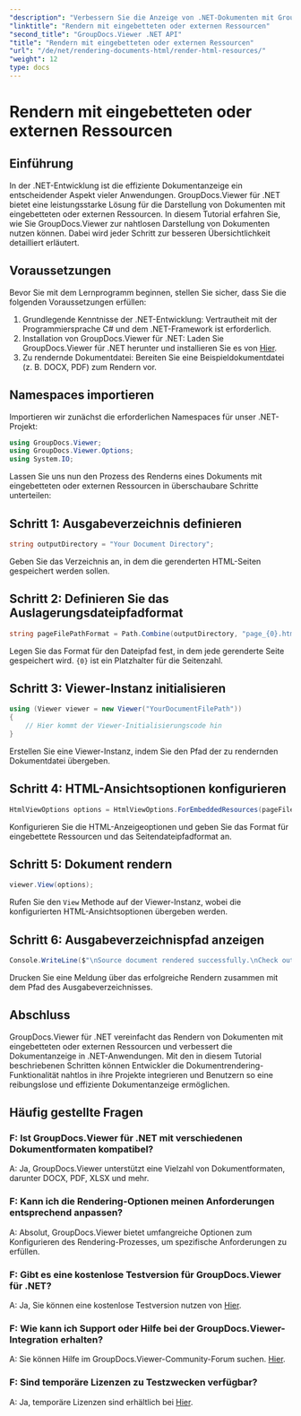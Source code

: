 ```yaml
---
"description": "Verbessern Sie die Anzeige von .NET-Dokumenten mit GroupDocs.Viewer für nahtloses Rendering. Folgen Sie unserem Tutorial für effiziente Integration und optimale Benutzererfahrung."
"linktitle": "Rendern mit eingebetteten oder externen Ressourcen"
"second_title": "GroupDocs.Viewer .NET API"
"title": "Rendern mit eingebetteten oder externen Ressourcen"
"url": "/de/net/rendering-documents-html/render-html-resources/"
"weight": 12
type: docs
---
```

# Rendern mit eingebetteten oder externen Ressourcen

## Einführung

In der .NET-Entwicklung ist die effiziente Dokumentanzeige ein entscheidender Aspekt vieler Anwendungen. GroupDocs.Viewer für .NET bietet eine leistungsstarke Lösung für die Darstellung von Dokumenten mit eingebetteten oder externen Ressourcen. In diesem Tutorial erfahren Sie, wie Sie GroupDocs.Viewer zur nahtlosen Darstellung von Dokumenten nutzen können. Dabei wird jeder Schritt zur besseren Übersichtlichkeit detailliert erläutert.

## Voraussetzungen

Bevor Sie mit dem Lernprogramm beginnen, stellen Sie sicher, dass Sie die folgenden Voraussetzungen erfüllen:

1. Grundlegende Kenntnisse der .NET-Entwicklung: Vertrautheit mit der Programmiersprache C# und dem .NET-Framework ist erforderlich.
2. Installation von GroupDocs.Viewer für .NET: Laden Sie GroupDocs.Viewer für .NET herunter und installieren Sie es von [Hier](https://releases.groupdocs.com/viewer/net/).
3. Zu rendernde Dokumentdatei: Bereiten Sie eine Beispieldokumentdatei (z. B. DOCX, PDF) zum Rendern vor.

## Namespaces importieren

Importieren wir zunächst die erforderlichen Namespaces für unser .NET-Projekt:

```csharp
using GroupDocs.Viewer;
using GroupDocs.Viewer.Options;
using System.IO;
```

Lassen Sie uns nun den Prozess des Renderns eines Dokuments mit eingebetteten oder externen Ressourcen in überschaubare Schritte unterteilen:

## Schritt 1: Ausgabeverzeichnis definieren

```csharp
string outputDirectory = "Your Document Directory";
```

Geben Sie das Verzeichnis an, in dem die gerenderten HTML-Seiten gespeichert werden sollen.

## Schritt 2: Definieren Sie das Auslagerungsdateipfadformat

```csharp
string pageFilePathFormat = Path.Combine(outputDirectory, "page_{0}.html");
```

Legen Sie das Format für den Dateipfad fest, in dem jede gerenderte Seite gespeichert wird. `{0}` ist ein Platzhalter für die Seitenzahl.

## Schritt 3: Viewer-Instanz initialisieren

```csharp
using (Viewer viewer = new Viewer("YourDocumentFilePath"))
{
    // Hier kommt der Viewer-Initialisierungscode hin
}
```

Erstellen Sie eine Viewer-Instanz, indem Sie den Pfad der zu rendernden Dokumentdatei übergeben.

## Schritt 4: HTML-Ansichtsoptionen konfigurieren

```csharp
HtmlViewOptions options = HtmlViewOptions.ForEmbeddedResources(pageFilePathFormat);
```

Konfigurieren Sie die HTML-Anzeigeoptionen und geben Sie das Format für eingebettete Ressourcen und das Seitendateipfadformat an.

## Schritt 5: Dokument rendern

```csharp
viewer.View(options);
```

Rufen Sie den `View` Methode auf der Viewer-Instanz, wobei die konfigurierten HTML-Ansichtsoptionen übergeben werden.

## Schritt 6: Ausgabeverzeichnispfad anzeigen

```csharp
Console.WriteLine($"\nSource document rendered successfully.\nCheck output in: {outputDirectory}");
```

Drucken Sie eine Meldung über das erfolgreiche Rendern zusammen mit dem Pfad des Ausgabeverzeichnisses.

## Abschluss

GroupDocs.Viewer für .NET vereinfacht das Rendern von Dokumenten mit eingebetteten oder externen Ressourcen und verbessert die Dokumentanzeige in .NET-Anwendungen. Mit den in diesem Tutorial beschriebenen Schritten können Entwickler die Dokumentrendering-Funktionalität nahtlos in ihre Projekte integrieren und Benutzern so eine reibungslose und effiziente Dokumentanzeige ermöglichen.

## Häufig gestellte Fragen

### F: Ist GroupDocs.Viewer für .NET mit verschiedenen Dokumentformaten kompatibel?

A: Ja, GroupDocs.Viewer unterstützt eine Vielzahl von Dokumentformaten, darunter DOCX, PDF, XLSX und mehr.

### F: Kann ich die Rendering-Optionen meinen Anforderungen entsprechend anpassen?

A: Absolut, GroupDocs.Viewer bietet umfangreiche Optionen zum Konfigurieren des Rendering-Prozesses, um spezifische Anforderungen zu erfüllen.

### F: Gibt es eine kostenlose Testversion für GroupDocs.Viewer für .NET?

A: Ja, Sie können eine kostenlose Testversion nutzen von [Hier](https://releases.groupdocs.com/).

### F: Wie kann ich Support oder Hilfe bei der GroupDocs.Viewer-Integration erhalten?

A: Sie können Hilfe im GroupDocs.Viewer-Community-Forum suchen. [Hier](https://forum.groupdocs.com/c/viewer/9).

### F: Sind temporäre Lizenzen zu Testzwecken verfügbar?

A: Ja, temporäre Lizenzen sind erhältlich bei [Hier](https://purchase.groupdocs.com/temporary-license/).